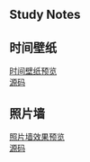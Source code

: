 ## Study Notes

## 时间壁纸

[时间壁纸预览](https://n0s1gn.github.io/timepaper/)  
[源码](https://github.com/n0s1gn/timepaper)

## 照片墙
[照片墙效果预览](https://n0s1gn.github.io/pic/)  
[源码](https://github.com/n0s1gn/pic)


 

